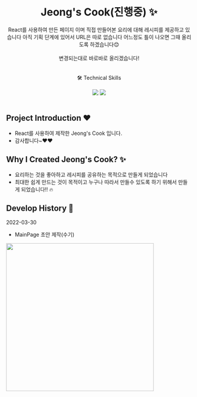 <p align="center">
  <h1 align="center">Jeong's Cook(진행중) ✨</h1>

  <p align="center">
React를 사용하여 만든 페이지 이며 직접 만들어본 요리에 대해 레시피를 제공하고 있습니다 아직 기획 단계에 있어서 URL은 따로 없습니다 어느정도 틀이 나오면 그때 올리도록 하겠습니다😊
  <br/>
  <br/> 
   변경되는대로 바로바로 올리겠습니다! <br/>
  <br/>
  <br/>
  🛠  Technical Skills 
  <br/>
  <br/>
    <img src="https://img.shields.io/badge/-React-0088CC?style=flat&logo=React"/>
     <img src="https://img.shields.io/badge/-Sass-CC2277?style=flat&logo=Sass"/>
  <br/>
  <br/>
  
</p>

## Project Introduction ❤️

- React를 사용하여 제작한 Jeong's Cook 입니다.
- 감사합니다~❤️❤️

## Why I Created Jeong's Cook? ✨
- 요리하는 것을 좋아하고 레시피를 공유하는 목적으로 만들게 되었습니다
- 최대한 쉽게 만드는 것이 목적이고 누구나 따라서 만들수 있도록 하기 위해서 만들게 되었습니다!! 🔥



## Develop History 📜



2022-03-30

- MainPage 초안 제작(수기)
 <img src="https://user-images.githubusercontent.com/76175940/160768253-e749b3b7-2e52-4b68-ba79-5def7ae0542d.jpg" width="400" height="400" />
